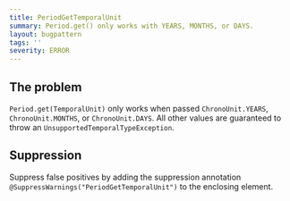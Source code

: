 ```yaml
---
title: PeriodGetTemporalUnit
summary: Period.get() only works with YEARS, MONTHS, or DAYS.
layout: bugpattern
tags: ''
severity: ERROR
---
```


<!--
*** AUTO-GENERATED, DO NOT MODIFY ***
To make changes, edit the @BugPattern annotation or the explanation in docs/bugpattern.
-->


## The problem
`Period.get(TemporalUnit)` only works when passed `ChronoUnit.YEARS`, `ChronoUnit.MONTHS`, or `ChronoUnit.DAYS`. All other values are guaranteed to throw an `UnsupportedTemporalTypeException`.

## Suppression
Suppress false positives by adding the suppression annotation `@SuppressWarnings("PeriodGetTemporalUnit")` to the enclosing element.

